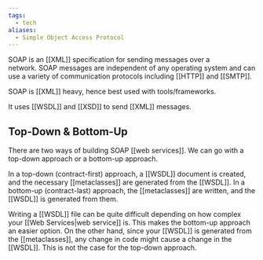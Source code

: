 ```yaml
---
tags:
  - tech
aliases:
  - Simple Object Access Protocol
---
```

SOAP is an [[XML]] specification for sending messages over a network. SOAP messages are independent of any operating system and can use a variety of communication protocols including [[HTTP]] and [[SMTP]].

SOAP is [[XML]] heavy, hence best used with tools/frameworks.

It uses [[WSDL]] and [[XSD]] to send [[XML]] messages.

## Top-Down & Bottom-Up

There are two ways of building SOAP [[web services]]. We can go with a top-down approach or a bottom-up approach.

In a top-down (contract-first) approach, a [[WSDL]] document is created, and the necessary [[metaclasses]] are generated from the [[WSDL]]. In a bottom-up (contract-last) approach, the [[metaclasses]] are written, and the [[WSDL]] is generated from them.

Writing a [[WSDL]] file can be quite difficult depending on how complex your [[Web Services|web service]] is. This makes the bottom-up approach an easier option. On the other hand, since your [[WSDL]] is generated from the [[metaclasses]], any change in code might cause a change in the [[WSDL]]. This is not the case for the top-down approach.